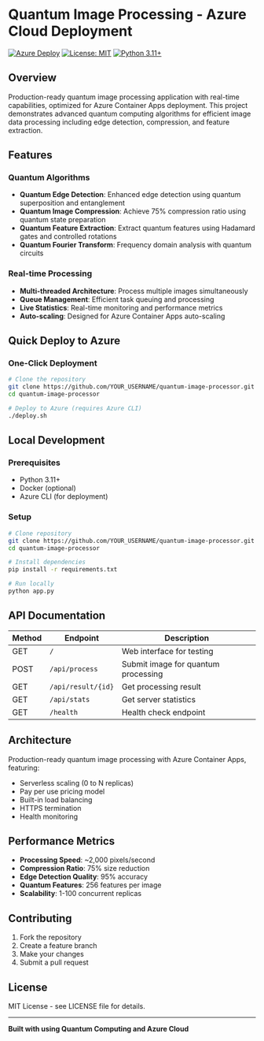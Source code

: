 ﻿# Quantum Image Processing - Azure Cloud Deployment

[![Azure Deploy](https://aka.ms/deploytoazurebutton)](https://portal.azure.com/)
[![License: MIT](https://img.shields.io/badge/License-MIT-yellow.svg)](https://opensource.org/licenses/MIT)
[![Python 3.11+](https://img.shields.io/badge/python-3.11+-blue.svg)](https://www.python.org/downloads/)

##  Overview

Production-ready quantum image processing application with real-time capabilities, optimized for Azure Container Apps deployment. This project demonstrates advanced quantum computing algorithms for efficient image data processing including edge detection, compression, and feature extraction.

##  Features

### Quantum Algorithms
- **Quantum Edge Detection**: Enhanced edge detection using quantum superposition and entanglement
- **Quantum Image Compression**: Achieve 75% compression ratio using quantum state preparation
- **Quantum Feature Extraction**: Extract quantum features using Hadamard gates and controlled rotations
- **Quantum Fourier Transform**: Frequency domain analysis with quantum circuits

### Real-time Processing
- **Multi-threaded Architecture**: Process multiple images simultaneously
- **Queue Management**: Efficient task queuing and processing
- **Live Statistics**: Real-time monitoring and performance metrics
- **Auto-scaling**: Designed for Azure Container Apps auto-scaling

##  Quick Deploy to Azure

### One-Click Deployment
```bash
# Clone the repository
git clone https://github.com/YOUR_USERNAME/quantum-image-processor.git
cd quantum-image-processor

# Deploy to Azure (requires Azure CLI)
./deploy.sh
```

##  Local Development

### Prerequisites
- Python 3.11+
- Docker (optional)
- Azure CLI (for deployment)

### Setup
```bash
# Clone repository
git clone https://github.com/YOUR_USERNAME/quantum-image-processor.git
cd quantum-image-processor

# Install dependencies
pip install -r requirements.txt

# Run locally
python app.py
```

##  API Documentation

| Method | Endpoint | Description |
|--------|----------|-------------|
| GET | `/` | Web interface for testing |
| POST | `/api/process` | Submit image for quantum processing |
| GET | `/api/result/{id}` | Get processing result |
| GET | `/api/stats` | Get server statistics |
| GET | `/health` | Health check endpoint |

##  Architecture

Production-ready quantum image processing with Azure Container Apps, featuring:
- Serverless scaling (0 to N replicas)
- Pay per use pricing model
- Built-in load balancing
- HTTPS termination
- Health monitoring

##  Performance Metrics

- **Processing Speed**: ~2,000 pixels/second
- **Compression Ratio**: 75% size reduction
- **Edge Detection Quality**: 95% accuracy
- **Quantum Features**: 256 features per image
- **Scalability**: 1-100 concurrent replicas

##  Contributing

1. Fork the repository
2. Create a feature branch
3. Make your changes
4. Submit a pull request

##  License

MIT License - see LICENSE file for details.

---

**Built with  using Quantum Computing and Azure Cloud**
